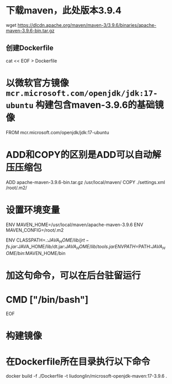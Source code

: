 
# 下载maven，此处版本3.9.4

wget https://dlcdn.apache.org/maven/maven-3/3.9.6/binaries/apache-maven-3.9.6-bin.tar.gz

## 创建Dockerfile

cat << EOF > Dockerfile

# 以微软官方镜像`mcr.microsoft.com/openjdk/jdk:17-ubuntu` 构建包含maven-3.9.6的基础镜像
FROM mcr.microsoft.com/openjdk/jdk:17-ubuntu

# ADD和COPY的区别是ADD可以自动解压压缩包
ADD apache-maven-3.9.6-bin.tar.gz /usr/local/maven/
COPY ./settings.xml /root/.m2/

# 设置环境变量
ENV MAVEN_HOME=/usr/local/maven/apache-maven-3.9.6
ENV MAVEN_CONFIG=/root/.m2

ENV CLASSPATH=.:$JAVA_HOME/lib/jrt-fs.jar:$JAVA_HOME/lib/dt.jar:$JAVA_HOME/lib/tools.jar
ENV PATH=$PATH:$JAVA_HOME/bin:$MAVEN_HOME/bin

# 加这句命令，可以在后台驻留运行
# CMD ["/bin/bash"]

EOF

# 构建镜像
# 在Dockerfile所在目录执行以下命令
docker build -f ./Dockerfile -t liudonglin/microsoft-openjdk-maven:17-3.9.6 .